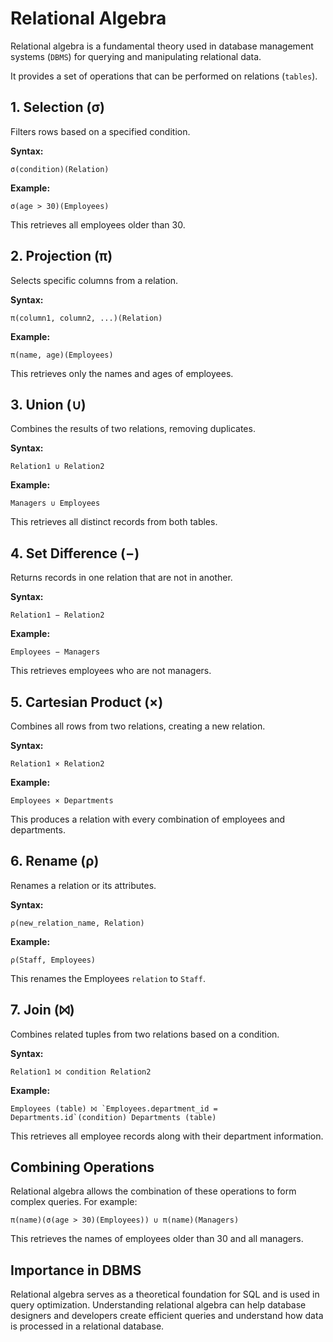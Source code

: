 # Relational Algebra

Relational algebra is a fundamental theory used in database management systems (`DBMS`) for querying and manipulating relational data.

It provides a set of operations that can be performed on relations (`tables`).

## 1. Selection (σ)

Filters rows based on a specified condition.

**Syntax:**

```
σ(condition)(Relation)
```

**Example:**

```
σ(age > 30)(Employees)
```

This retrieves all employees older than 30.

## 2. Projection (π)

Selects specific columns from a relation.

**Syntax:**

```
π(column1, column2, ...)(Relation)
```

**Example:**

```
π(name, age)(Employees)
```

This retrieves only the names and ages of employees.

## 3. Union (∪)

Combines the results of two relations, removing duplicates.

**Syntax:**

```
Relation1 ∪ Relation2
```

**Example:**

```
Managers ∪ Employees
```

This retrieves all distinct records from both tables.

## 4. Set Difference (−)

Returns records in one relation that are not in another.

**Syntax:**

```
Relation1 − Relation2
```

**Example:**

```
Employees − Managers
```

This retrieves employees who are not managers.

## 5. Cartesian Product (×)

Combines all rows from two relations, creating a new relation.

**Syntax:**

```
Relation1 × Relation2
```

**Example:**

```
Employees × Departments
```

This produces a relation with every combination of employees and departments.

## 6. Rename (ρ)

Renames a relation or its attributes.

**Syntax:**

```
ρ(new_relation_name, Relation)
```

**Example:**

```
ρ(Staff, Employees)
```

This renames the Employees `relation` to `Staff`.

## 7. Join (⨝)

Combines related tuples from two relations based on a condition.

**Syntax:**

```
Relation1 ⨝ condition Relation2
```

**Example:**

```
Employees (table) ⨝ `Employees.department_id = Departments.id`(condition) Departments (table)
```

This retrieves all employee records along with their department information.

## Combining Operations

Relational algebra allows the combination of these operations to form complex queries. For example:

```
π(name)(σ(age > 30)(Employees)) ∪ π(name)(Managers)
```

This retrieves the names of employees older than 30 and all managers.

## Importance in DBMS

Relational algebra serves as a theoretical foundation for SQL and is used in query optimization. Understanding relational algebra can help database designers and developers create efficient queries and understand how data is processed in a relational database.
